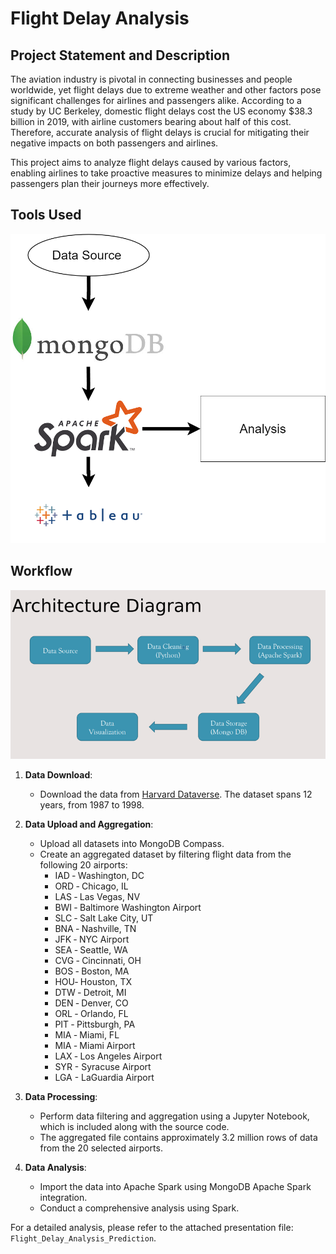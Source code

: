 # Flight Delay Analysis

## Project Statement and Description
The aviation industry is pivotal in connecting businesses and people worldwide, yet flight delays due to extreme weather and other factors pose significant challenges for airlines and passengers alike. According to a study by UC Berkeley, domestic flight delays cost the US economy $38.3 billion in 2019, with airline customers bearing about half of this cost. Therefore, accurate analysis of flight delays is crucial for mitigating their negative impacts on both passengers and airlines.

This project aims to analyze flight delays caused by various factors, enabling airlines to take proactive measures to minimize delays and helping passengers plan their journeys more effectively.

## Tools Used
![Tools](Visualizations/Tools.drawio.png)

## Workflow
![Workflow](Visualizations/ArchitecturalDiagram.png)

1. **Data Download**:
   - Download the data from [Harvard Dataverse](https://dataverse.harvard.edu/dataset.xhtml?persistentId=doi:10.7910/DVN/HG7NV7). The dataset spans 12 years, from 1987 to 1998.

2. **Data Upload and Aggregation**:
   - Upload all datasets into MongoDB Compass.
   - Create an aggregated dataset by filtering flight data from the following 20 airports:
     - IAD ‐ Washington, DC
     - ORD ‐ Chicago, IL
     - LAS ‐ Las Vegas, NV
     - BWI ‐ Baltimore Washington Airport
     - SLC ‐ Salt Lake City, UT
     - BNA ‐ Nashville, TN
     - JFK ‐ NYC Airport
     - SEA ‐ Seattle, WA
     - CVG ‐ Cincinnati, OH
     - BOS ‐ Boston, MA
     - HOU‐ Houston, TX
     - DTW ‐ Detroit, MI
     - DEN ‐ Denver, CO
     - ORL ‐ Orlando, FL
     - PIT ‐ Pittsburgh, PA
     - MIA ‐ Miami, FL
     - MIA ‐ Miami Airport
     - LAX ‐ Los Angeles Airport
     - SYR - Syracuse Airport
     - LGA - LaGuardia Airport

3. **Data Processing**:
   - Perform data filtering and aggregation using a Jupyter Notebook, which is included along with the source code.
   - The aggregated file contains approximately 3.2 million rows of data from the 20 selected airports.

4. **Data Analysis**:
   - Import the data into Apache Spark using MongoDB Apache Spark integration.
   - Conduct a comprehensive analysis using Spark.

For a detailed analysis, please refer to the attached presentation file: `Flight_Delay_Analysis_Prediction`.
